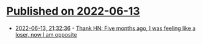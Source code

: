 # [Published on 2022-06-13](index.md)

* [2022-06-13, 21:32:36](https://news.ycombinator.com/item?id=31732048) - [Thank HN: Five months ago, I was feeling like a loser, now I am opposite](https://news.ycombinator.com/item?id=31732048)
